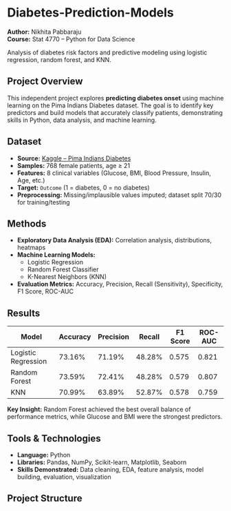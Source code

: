# Diabetes-Prediction-Models
**Author:** Nikhita Pabbaraju  
**Course:** Stat 4770 – Python for Data Science  

Analysis of diabetes risk factors and predictive modeling using logistic regression, random forest, and KNN.

## Project Overview
This independent project explores **predicting diabetes onset** using machine learning on the Pima Indians Diabetes dataset. The goal is to identify key predictors and build models that accurately classify patients, demonstrating skills in Python, data analysis, and machine learning.

## Dataset
- **Source:** [Kaggle – Pima Indians Diabetes](https://www.kaggle.com/datasets/nikhilnarasimhan3264/pima-indians-diabetes)  
- **Samples:** 768 female patients, age ≥ 21  
- **Features:** 8 clinical variables (Glucose, BMI, Blood Pressure, Insulin, Age, etc.)  
- **Target:** `Outcome` (1 = diabetes, 0 = no diabetes)  
- **Preprocessing:** Missing/implausible values imputed; dataset split 70/30 for training/testing  

## Methods
- **Exploratory Data Analysis (EDA):** Correlation analysis, distributions, heatmaps  
- **Machine Learning Models:**  
  - Logistic Regression  
  - Random Forest Classifier  
  - K-Nearest Neighbors (KNN)  
- **Evaluation Metrics:** Accuracy, Precision, Recall (Sensitivity), Specificity, F1 Score, ROC-AUC  

## Results

| Model | Accuracy | Precision | Recall | F1 Score | ROC-AUC |
|-------|---------|-----------|--------|----------|---------|
| Logistic Regression | 73.16% | 71.19% | 48.28% | 0.575 | 0.821 |
| Random Forest | 73.59% | 72.41% | 48.28% | 0.579 | 0.807 |
| KNN | 70.99% | 63.89% | 52.87% | 0.578 | 0.759 |

**Key Insight:** Random Forest achieved the best overall balance of performance metrics, while Glucose and BMI were the strongest predictors.

## Tools & Technologies
- **Language:** Python  
- **Libraries:** Pandas, NumPy, Scikit-learn, Matplotlib, Seaborn  
- **Skills Demonstrated:** Data cleaning, EDA, feature analysis, model building, evaluation, visualization  

## Project Structure
